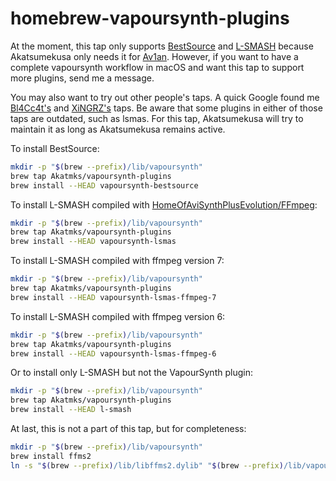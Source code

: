 # homebrew-vapoursynth-plugins

At the moment, this tap only supports [BestSource](https://github.com/vapoursynth/bestsource) and [L-SMASH](https://github.com/HomeOfAviSynthPlusEvolution/L-SMASH-Works) because Akatsumekusa only needs it for [Av1an](https://github.com/master-of-zen/Av1an). However, if you want to have a complete vapoursynth workflow in macOS and want this tap to support more plugins, send me a message.

You may also want to try out other people's taps. A quick Google found me [Bl4Cc4t's](https://github.com/Bl4Cc4t/homebrew-vsplugins) and [XiNGRZ's](https://github.com/xingrz/homebrew-vsplugins) taps. Be aware that some plugins in either of those taps are outdated, such as lsmas. For this tap, Akatsumekusa will try to maintain it as long as Akatsumekusa remains active.  

To install BestSource:  

```sh
mkdir -p "$(brew --prefix)/lib/vapoursynth"
brew tap Akatmks/vapoursynth-plugins
brew install --HEAD vapoursynth-bestsource
```

To install L-SMASH compiled with [HomeOfAviSynthPlusEvolution/FFmpeg](https://github.com/HomeOfAviSynthPlusEvolution/FFmpeg/tree/custom-patches-for-lsmashsource):  
```sh
mkdir -p "$(brew --prefix)/lib/vapoursynth"
brew tap Akatmks/vapoursynth-plugins
brew install --HEAD vapoursynth-lsmas
```

To install L-SMASH compiled with ffmpeg version 7:  
```sh
mkdir -p "$(brew --prefix)/lib/vapoursynth"
brew tap Akatmks/vapoursynth-plugins
brew install --HEAD vapoursynth-lsmas-ffmpeg-7
```

To install L-SMASH compiled with ffmpeg version 6:  
```sh
mkdir -p "$(brew --prefix)/lib/vapoursynth"
brew tap Akatmks/vapoursynth-plugins
brew install --HEAD vapoursynth-lsmas-ffmpeg-6
```

Or to install only L-SMASH but not the VapourSynth plugin:  
```sh
mkdir -p "$(brew --prefix)/lib/vapoursynth"
brew tap Akatmks/vapoursynth-plugins
brew install --HEAD l-smash
```

At last, this is not a part of this tap, but for completeness:  
```sh
mkdir -p "$(brew --prefix)/lib/vapoursynth"
brew install ffms2
ln -s "$(brew --prefix)/lib/libffms2.dylib" "$(brew --prefix)/lib/vapoursynth/ffms2.dylib"
```
